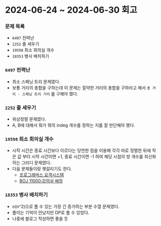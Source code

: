 # 2024-06-24 ~ 2024-06-30 회고

### 문제 목록

- `6497` 전력난
- `2252` 줄 세우기
- `19598` 최소 회의실 개수
- `18353` 병사 배치하기

### `6497` 전력난

- 최소 스패닝 트리 문제였다.
- 보통 거리의 총합을 구하는데 이 문제는 절약한 거리의 총합을 구하라고 해서 `총 거리 - 스패닝 트리 거리` 를 구해야 했다.

### `2252` 줄 세우기

- 위상정렬 문제였다.
- A, B에 대해서 뭐가 뭐의 indeg 개수를 정하는 지를 잘 판단해야 했다.

### `19598` 최소 회의실 개수

- 시작 시간은 종료 시간보다 이르다는 당연한 점을 이용해 각각 따로 정렬한 뒤에 작은 값 부터 시작 시간이면 +1, 종료 시간이면 -1 하여 해당 시점의 방 개수를 최신화 하는 그리디 문제였다.
- 다음 문제들이랑 헷갈리기도 한다.
  - [프로그래머스 요격시스템](https://school.programmers.co.kr/learn/courses/30/lessons/181188)
  - [BOJ 11000:강의실 배정](https://www.acmicpc.net/problem/11000)

### `18353` 병사 배치하기
- o(n^2)으로 풀 수 있는 가장 긴 증가하는 부분 수열 문제였다.
- 풀이는 기억이 안났지만 DP로 풀 수 있었다.
- 나중에 블로그 작성하면 좋을 듯